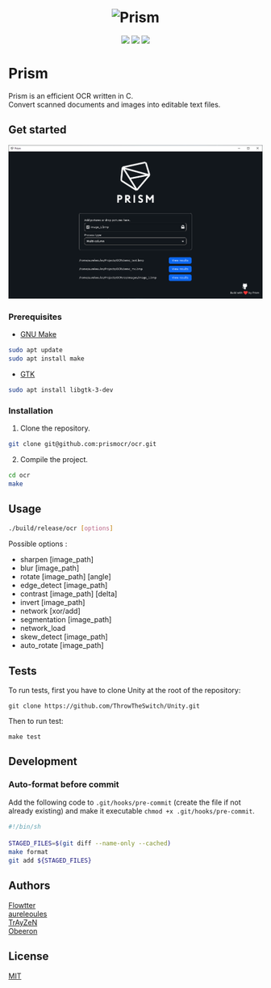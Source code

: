 <h1 align="center">
  <br>
  <img src="https://i.imgur.com/W85GUpg.png" alt="Prism" width="200">
</h1>
<p align="center">
  <img src="https://img.shields.io/github/last-commit/prismocr/ocr"/>
  <img src="https://img.shields.io/github/license/prismocr/ocr"/>
  <img src="https://img.shields.io/github/workflow/status/prismocr/ocr/Run%20tests/master">
</p>

# Prism

Prism is an efficient OCR written in C.  
Convert scanned documents and images into editable text files.

## Get started

![GUI](https://github.com/prismocr/ocr/blob/master/res/images/gui.png?raw=true)


### Prerequisites

* [GNU Make](https://www.gnu.org/software/make/)
```bash
sudo apt update
sudo apt install make
```

* [GTK](https://www.gtk.org/)
```bash
sudo apt install libgtk-3-dev
```

### Installation

1. Clone the repository.

```bash
git clone git@github.com:prismocr/ocr.git
```

2. Compile the project.

```bash
cd ocr
make
```

## Usage

```bash
./build/release/ocr [options]
```
Possible options :
* sharpen [image_path]
* blur [image_path]
* rotate [image_path] [angle]
* edge_detect [image_path]
* contrast [image_path] [delta]
* invert [image_path]
* network [xor/add]
* segmentation [image_path]
* network_load
* skew_detect [image_path]
* auto_rotate [image_path]

## Tests

To run tests, first you have to clone Unity at the root of the repository:
```
git clone https://github.com/ThrowTheSwitch/Unity.git
```

Then to run test:
```
make test
```

## Development
### Auto-format before commit
Add the following code to `.git/hooks/pre-commit` (create the file if not
already existing) and make it executable `chmod +x .git/hooks/pre-commit`.
```bash
#!/bin/sh

STAGED_FILES=$(git diff --name-only --cached)
make format
git add ${STAGED_FILES}
```

## Authors

[Flowtter](https://github.com/Flowtter)\
[aureleoules](https://github.com/aureleoules)\
[TrAyZeN](https://github.com/TrAyZeN)\
[Obeeron](https://github.com/Obeeron)

## License
[MIT](https://choosealicense.com/licenses/mit/)
